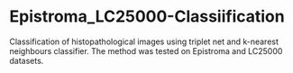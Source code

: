 # Epistroma_LC25000-Classiification
Classification of histopathological images using triplet net and k-nearest neighbours classifier.  The method was tested on Epistroma and LC25000 datasets.
